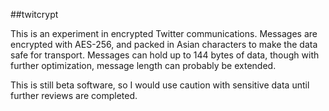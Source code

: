 ##twitcrypt

This is an experiment in encrypted Twitter communications. Messages are encrypted with AES-256, and packed in Asian characters to make the data safe for transport. Messages can hold up to 144 bytes of data, though with further optimization, message length can probably be extended.

This is still beta software, so I would use caution with sensitive data until further reviews are completed.

